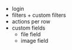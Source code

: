 - login
- filters + custom filters
- actions per row
- custom fields
  + file field
  + image field
